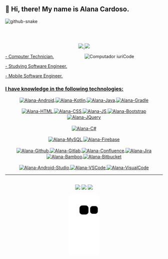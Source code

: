 

## 💜 Hi, there! My name is Alana Cardoso.
<picture>
  <source media="(prefers-color-scheme: dark)" srcset="https://raw.githubusercontent.com/<your-github-username>/<your-github-username>/output/github-contribution-grid-snake-dark.svg" />
  <source media="(prefers-color-scheme: light)" srcset="https://raw.githubusercontent.com/<your-github-username>/<your-github-username>/output/github-contribution-grid-snake.svg" />
  <img alt="github-snake" src="https://raw.githubusercontent.com/<your-github-username>/<your-github-username>/output/github-contribution-grid-snake.svg" />
</picture>

<br><br>
<div align="center">
  <a href="https://github.com/cardosoalana">
  <img height="180em" src="https://github-readme-stats.vercel.app/api?username=cardosoalana&show_icons=true&theme=onedark&include_all_commits=true&count_private=true"/>
  <img height="180em" src="https://github-readme-stats.vercel.app/api/top-langs/?username=cardosoalana&layout=compact&langs_count=7&theme=onedark"/>
</div>
    
<div>
  <img src="https://raw.githubusercontent.com/MicaelliMedeiros/micaellimedeiros/master/image/computer-illustration.png" min-width="250px" max-width="250px" width="250px" align="right" alt="Computador iuriCode">
  <p align="left"> - Computer Technician.</p>
  <p align="left"> - Studying Software Engineer.</p>
  <p align="left"> - Mobile Software Engineer.</p>
</div>
  
### I have knowledge in the following technologies:

<div align="center" style="display: inline_block">
  <img align="center" alt="Alana-Android" height="30" width="40" src="https://cdn.jsdelivr.net/gh/devicons/devicon/icons/android/android-original.svg">
  <img align="center" alt="Alana-Kotlin" height="30" width="40" src="https://cdn.jsdelivr.net/gh/devicons/devicon/icons/kotlin/kotlin-original.svg" />
  <img align="center" alt="Alana-Java" height="30" width="40" src="https://cdn.jsdelivr.net/gh/devicons/devicon/icons/java/java-original.svg" />
  <img align="center" alt="Alana-Gradle" height="30" width="40" src="https://cdn.jsdelivr.net/gh/devicons/devicon/icons/gradle/gradle-plain.svg" />
</div> 

<br>
<div align="center" style="display: inline_block">
  <img align="center" alt="Alana-HTML" height="30" width="40" src="https://cdn.jsdelivr.net/gh/devicons/devicon/icons/html5/html5-original.svg" />
  <img align="center" alt="Alana-CSS" height="30" width="40" src="https://cdn.jsdelivr.net/gh/devicons/devicon/icons/css3/css3-original.svg" />
  <img align="center" alt="Alana-JS" height="30" width="40" src="https://cdn.jsdelivr.net/gh/devicons/devicon/icons/javascript/javascript-plain.svg" />
  <img align="center" alt="Alana-Bootstrap" height="30" width="40" src="https://cdn.jsdelivr.net/gh/devicons/devicon/icons/bootstrap/bootstrap-plain-wordmark.svg" />
  <img align="center" alt="Alana-JQuery" height="30" width="40" src="https://cdn.jsdelivr.net/gh/devicons/devicon/icons/jquery/jquery-original.svg" />
</div> 
  
<br>
<div align="center">
  <img align="center" alt="Alana-C#" height="30" width="40" src="https://cdn.jsdelivr.net/gh/devicons/devicon/icons/csharp/csharp-original.svg" />
</div>
  
<br>
<div align="center">
    <img align="center" alt="Alana-MySQL" height="30" width="40"  src="https://cdn.jsdelivr.net/gh/devicons/devicon/icons/mysql/mysql-original-wordmark.svg" />
      <img align="center" alt="Alana-Firebase" height="30" width="40"  src="https://cdn.jsdelivr.net/gh/devicons/devicon/icons/firebase/firebase-plain.svg" />
</div>

<br>
<div align="center">
  <img align="center" alt="Alana-Github" height="30" width="40"  src="https://cdn.jsdelivr.net/gh/devicons/devicon/icons/github/github-original.svg" />
  <img align="center" alt="Alana-Gitlab" height="30" width="40"  src="https://cdn.jsdelivr.net/gh/devicons/devicon/icons/gitlab/gitlab-original.svg" />
  <img align="center" alt="Alana-Confluence" height="30" width="40"  src="https://cdn.jsdelivr.net/gh/devicons/devicon/icons/confluence/confluence-original-wordmark.svg" />
  <img align="center" alt="Alana-Jira" height="30" width="40"  src="https://cdn.jsdelivr.net/gh/devicons/devicon/icons/jira/jira-original-wordmark.svg" />
  <img align="center" alt="Alana-Bamboo" height="30" width="40"  src="https://cdn.jsdelivr.net/gh/devicons/devicon/icons/bamboo/bamboo-original-wordmark.svg" />
  <img align="center" alt="Alana-Bitbucket" height="30" width="40"  src="https://cdn.jsdelivr.net/gh/devicons/devicon/icons/bitbucket/bitbucket-original-wordmark.svg" />
</div>

<br>
<div align="center">
  <img align="center" alt="Alana-Android-Studio" height="30" width="40" src="https://cdn.jsdelivr.net/gh/devicons/devicon/icons/androidstudio/androidstudio-original.svg" />
  <img align="center" alt="Alana-VSCode" height="30" width="40" src="https://cdn.jsdelivr.net/gh/devicons/devicon/icons/vscode/vscode-original.svg" />
  <img align="center" alt="Alana-VisualCode" height="30" width="40" src="https://cdn.jsdelivr.net/gh/devicons/devicon/icons/visualstudio/visualstudio-plain.svg" />
</div>

---
<br>
<div align="center"> 
  <a href="https://instagram.com/muru_muru" target="_blank"><img src="https://img.shields.io/badge/-Instagram-%23E4405F?style=for-the-badge&logo=instagram&logoColor=white" target="_blank"></a>
  <a href = "mailto:cardosoalana770@gmail.com"><img src="https://img.shields.io/badge/-Gmail-%23333?style=for-the-badge&logo=gmail&logoColor=white" target="_blank"></a>
  <a href="https://www.linkedin.com/in/alana-cardoso-9554aa190" target="_blank"><img src="https://img.shields.io/badge/-LinkedIn-%230077B5?style=for-the-badge&logo=linkedin&logoColor=white" target="_blank"></a> 
 
  ![Snake animation](https://github.com/cardosoalana/cardosoalana/blob/output/github-contribution-grid-snake.svg)
 
</div>
